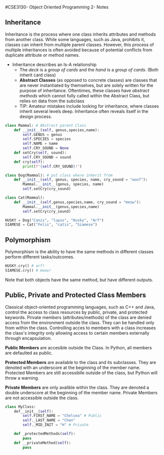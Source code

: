 #CSE3130- Object Oriented Programming 2- Notes
## Inheritance
Inheritance is the process where one class inherits attributes and methods from another class. While some languages, such as Java, prohibits it, classes can inherit from multiple parent classes. However, 
this process of multiple inheritances is often avoided because of potential conflicts from duplicate attribute or method names.

* Inheritance describes an Is-A relationship
    * The _deck_ is a _group of cards_ and the _hand_ is a _group of cards_. (Both inherit card class)
    * __Abstract Classes__ (as opposed to concrete classes) are classes that are never instantiated by themselves, but are solely written for the purpose of inheritance. Oftentimes, these classes have _abstract methods_ which cannot fully called within the Abstract Class, but relies on data from the subclass 
    * TIP: Amateur mistakes include looking for inheritance, where classes inherit several levels deep. Inheritance often reveals itself in the design process. 
    
```python
class Mammal: # Abstract parent Class
    def __init__(self, genus,species,name):
        self.GENUS = genus
        self.SPECIES = species
        self.NAME = name
        self.CRY_SOUND = None
    def setCry(self, sound):
        self.CRY_SOUND = sound 
    def cry(self):
        print(f"{self.CRY_SOUND}!")

class Dog(Mammal): # put class where inherit from 
    def __init__(self, genus, species, name, cry_sound = "woof"):
        Mammal.__init__(genus, species, name)
        self.setCry(cry_sound)

class Cat(Mammal):
    def __init__(self,genus,species,name, cry_sound = "meow"):
        Mammal.__init__(genus,species,name)
        self.setCry(cry_sound)

HUSKY = Dog("Canis", "lupus", "Husky", "Arf")
SIAMESE = Cat("Felis", "catis", "Siamese")
```

## Polymorphism 
Polymorphism is the ability to have the same methods in different classes perform different tasks/outcomes.

```python
HUSKY.cry() # arf!
SIAMESE.cry() # meow!
```

Note that both objects have the same method, but have different outputs. 

## Public, Private and Protected Class Members
Classical object-oriented programming languages, such as C++ and Java, control the access to class resources by public, private, and protected keywords.
Private members (attributes/methods) of the class are denied access from the environment outside the class. They can be handled only from within the class. Controlling acces to members with a class increases the class's integrity only allowing access to certain members externally through encapsulation. 

__Public Members__ are accesible outside the Class. In Python, all members are defaulted as public.

__Protected Members__ are available to the class and its subclasses. They are denoted with an underscore at the beginning of the member name. Protected Members are still accessiblle outside of the class, but Python will throw a warning. 

__Private Members__ are only avalible within the class. They are denoted a double underscore at the beginning of the member name. Private Members are not accessible outside the class. 

```python
class MyClass:
    def__init__(self):
        self.FIRST_NAME = "Chelsea" # Public
        self._LAST_NAME = "Chen"
        self._MID_INIT = "H" # Private

    def _protectedMethods(self):
        pass
    def __privateMethod(self):
        pass
```
